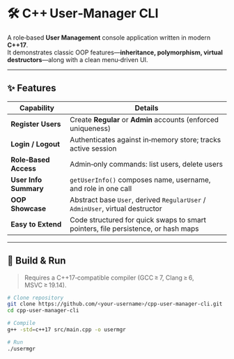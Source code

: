 # 🛠️ C++ User‑Manager CLI

A role‑based **User Management** console application written in modern **C++17**.  
It demonstrates classic OOP features—**inheritance, polymorphism, virtual destructors**—along with a clean menu‑driven UI.

---

## ✨ Features
| Capability | Details |
|------------|---------|
| **Register Users** | Create **Regular** or **Admin** accounts (enforced uniqueness) |
| **Login / Logout** | Authenticates against in‑memory store; tracks active session |
| **Role‑Based Access** | Admin‑only commands: list users, delete users |
| **User Info Summary** | `getUserInfo()` composes name, username, and role in one call |
| **OOP Showcase** | Abstract base `User`, derived `RegularUser` / `AdminUser`, virtual destructor |
| **Easy to Extend** | Code structured for quick swaps to smart pointers, file persistence, or hash maps |

---

## 🔧 Build & Run

> Requires a C++17‑compatible compiler (GCC ≥ 7, Clang ≥ 6, MSVC ≥ 19.14).

```bash
# Clone repository
git clone https://github.com/<your‑username>/cpp-user-manager-cli.git
cd cpp-user-manager-cli

# Compile
g++ -std=c++17 src/main.cpp -o usermgr

# Run
./usermgr
